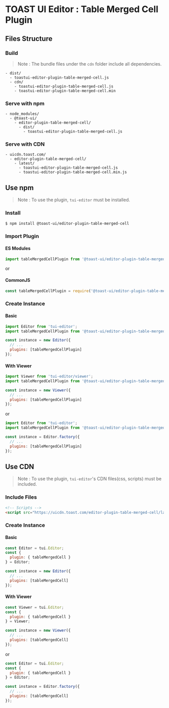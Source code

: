 # TOAST UI Editor : Table Merged Cell Plugin

## Files Structure

### Build

> Note : The bundle files under the `cdn` folder include all dependencies.

```
- dist/
  - toastui-editor-plugin-table-merged-cell.js
  - cdn/
    - toastui-editor-plugin-table-merged-cell.js
    - toastui-editor-plugin-table-merged-cell.min
```

### Serve with npm

```
- node_modules/
  - @toast-ui/
    - editor-plugin-table-merged-cell/
      - dist/
        - toastui-editor-plugin-table-merged-cell.js
```

### Serve with CDN

```
- uicdn.toast.com/
  - editor-plugin-table-merged-cell/
    - latest/
      - toastui-editor-plugin-table-merged-cell.js
      - toastui-editor-plugin-table-merged-cell.min.js
```

## Use npm

> Note : To use the plugin, `tui-editor` must be installed.

### Install

```sh
$ npm install @toast-ui/editor-plugin-table-merged-cell
```

### Import Plugin

#### ES Modules

```js
import tableMergedCellPlugin from '@toast-ui/editor-plugin-table-merged-cell';
```

or

#### CommonJS

```js
const tableMergedCellPlugin = require('@toast-ui/editor-plugin-table-merged-cell');
```

### Create Instance

#### Basic

```js
import Editor from 'tui-editor';
import tableMergedCellPlugin from '@toast-ui/editor-plugin-table-merged-cell';

const instance = new Editor({
  // ...
  plugins: [tableMergedCellPlugin]
});
```

#### With Viewer

```js
import Viewer from 'tui-editor/viewer';
import tableMergedCellPlugin from '@toast-ui/editor-plugin-table-merged-cell';

const instance = new Viewer({
  // ...
  plugins: [tableMergedCellPlugin]
});
```

or

```js
import Editor from 'tui-editor';
import tableMergedCellPlugin from '@toast-ui/editor-plugin-table-merged-cell';

const instance = Editor.factory({
  // ...
  plugins: [tableMergedCellPlugin]
});
```

## Use CDN

> Note : To use the plugin, `tui-editor`'s CDN files(css, scripts) must be included.

### Include Files

```html
<!-- Scripts -->
<script src="https://uicdn.toast.com/editor-plugin-table-merged-cell/latest/toastui-editor-plugin-table-merged-cell.min.js"></script>
```

### Create Instance

#### Basic

```js
const Editor = tui.Editor;
const {
  plugin: { tableMergedCell }
} = Editor;

const instance = new Editor({
  // ...
  plugins: [tableMergedCell]
});
```

#### With Viewer

```js
const Viewer = tui.Editor;
const {
  plugin: { tableMergedCell }
} = Viewer;

const instance = new Viewer({
  // ...
  plugins: [tableMergedCell]
});
```

or

```js
const Editor = tui.Editor;
const {
  plugin: { tableMergedCell }
} = Editor;

const instance = Editor.factory({
  // ...
  plugins: [tableMergedCell]
});
```
